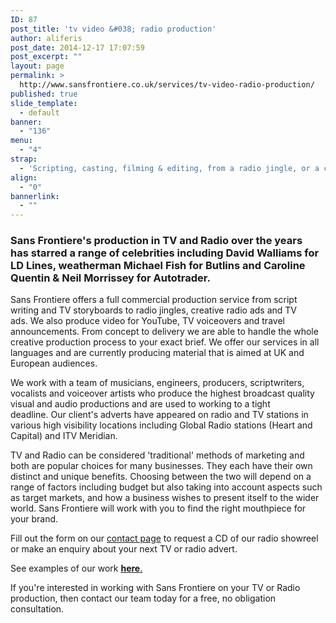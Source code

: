 ```yaml
---
ID: 87
post_title: 'tv video &#038; radio production'
author: aliferis
post_date: 2014-12-17 17:07:59
post_excerpt: ""
layout: page
permalink: >
  http://www.sansfrontiere.co.uk/services/tv-video-radio-production/
published: true
slide_template:
  - default
banner:
  - "136"
menu:
  - "4"
strap:
  - 'Scripting, casting, filming & editing, from a radio jingle, or a corporate video, to a radio or tv ad. '
align:
  - "0"
bannerlink:
  - ""
---
```

<h3>Sans Frontiere's production in TV and Radio over the years has starred a range of celebrities including David Walliams for LD Lines, weatherman Michael Fish for Butlins and Caroline Quentin &amp; Neil Morrissey for Autotrader.</h3>
Sans Frontiere offers a full commercial production service from script writing and TV storyboards to radio jingles, creative radio ads and TV ads. We also produce video for YouTube, TV voiceovers and travel announcements. From concept to delivery we are able to handle the whole creative production process to your exact brief. We offer our services in all languages and are currently producing material that is aimed at UK and European audiences.

We work with a team of musicians, engineers, producers, scriptwriters, vocalists and voiceover artists who produce the highest broadcast quality visual and audio productions and are used to working to a tight deadline. Our client's adverts have appeared on radio and TV stations in various high visibility locations including Global Radio stations (Heart and Capital) and ITV Meridian.

TV and Radio can be considered 'traditional' methods of marketing and both are popular choices for many businesses. They each have their own distinct and unique benefits. Choosing between the two will depend on a range of factors including budget but also taking into account aspects such as target markets, and how a business wishes to present itself to the wider world. Sans Frontiere will work with you to find the right mouthpiece for your brand.

Fill out the form on our <a href="http://www.sansfrontiere.co.uk/contact/">contact page</a> to request a CD of our radio showreel or make an enquiry about your next TV or radio advert.

See examples of our work <a title="Work" href="http://www.sansfrontiere.co.uk/work/"><strong>here</strong>.</a>

If you're interested in working with Sans Frontiere on your TV or Radio production, then contact our team today for a free, no obligation consultation.